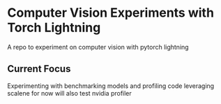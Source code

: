 # Computer Vision Experiments with Torch Lightning

A repo to experiment on computer vision with pytorch lightning

## Current Focus

Experimenting with benchmarking models and profiling code leveraging scalene for now will also test nvidia profiler